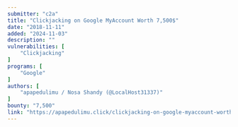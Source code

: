 ```yaml
---
submitter: "c2a"
title: "Clickjacking on Google MyAccount Worth 7,500$"
date: "2018-11-11"
added: "2024-11-03"
description: ""
vulnerabilities: [
    "Clickjacking"
]
programs: [
    "Google"
]
authors: [
    "apapedulimu / Nosa Shandy (@LocalHost31337)"
]
bounty: "7,500"
link: "https://apapedulimu.click/clickjacking-on-google-myaccount-worth-7500/"
---
```




